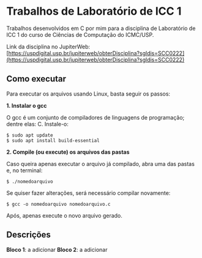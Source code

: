 # Trabalhos de Laboratório de ICC 1

Trabalhos desenvolvidos em C por mim para a disciplina de Laboratório de ICC 1 do curso de Ciências de Computação do ICMC/USP.

Link da disciplina no JupiterWeb:
[https://uspdigital.usp.br/jupiterweb/obterDisciplina?sgldis=SCC0222](https://uspdigital.usp.br/jupiterweb/obterDisciplina?sgldis=SCC0222)


## Como executar

Para executar os arquivos usando Linux, basta seguir os passos:

 **1. Instalar o gcc**
 
 O gcc é um conjunto de compiladores de linguagens de programação; dentre elas: C. Instale-o:
 

    $ sudo apt update
    $ sudo apt install build-essential

 **2. Compile (ou execute) os arquivos das pastas**
 
 Caso queira apenas executar o arquivo já compilado, abra uma das pastas e, no terminal:

    $ ./nomedoarquivo
   
Se quiser fazer alterações, será necessário compilar novamente:

    $ gcc -o nomedoarquivo nomedoarquivo.c
Após, apenas execute o novo arquivo gerado.

## Descrições

**Bloco 1**: a adicionar
**Bloco 2**: a adicionar
